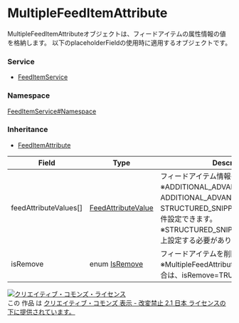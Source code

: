 

# MultipleFeedItemAttribute

MultipleFeedItemAttributeオブジェクトは、フィードアイテムの属性情報の値を格納します。
以下のplaceholderFieldの使用時に適用するオブジェクトです。

### Service

+ [FeedItemService](../../services/FeedItemService.md)

### Namespace

[FeedItemService#Namespace](../../services/FeedItemService.md#namespace)

### Inheritance

+ [FeedItemAttribute](./FeedItemAttribute.md)

| Field | Type | Description | response | get | add | set | remove |
| ----- | ---- | ----------- | -------- | --------- | --------- | --------- | --------- |
| feedAttributeValues[] | [FeedAttributeValue](./FeedAttributeValue.md) | フィードアイテム情報の値です。<br/>※ADDITIONAL_ADVANCED_URLSおよびADDITIONAL_ADVANCED_MOBILE_URLS、STRUCTURED_SNIPPET_VALUESは、最大9件設定できます。<br>※STRUCTURED_SNIPPET_VALUESは3個以上設定する必要があります。 | yes | - | Requirement | Requirement<br/> | - | |
| isRemove | enum [IsRemove](./IsRemove.md) | フィードアイテムを削除します。<br/>※MultipleFeedAttributeValueを削除する場合は、isRemove=TRUEを指定します。 | - | - | - | Optional | - | |

<a rel="license" href="http://creativecommons.org/licenses/by-nd/2.1/jp/"><img alt="クリエイティブ・コモンズ・ライセンス" style="border-width:0" src="https://i.creativecommons.org/l/by-nd/2.1/jp/88x31.png" /></a><br />この 作品 は <a rel="license" href="http://creativecommons.org/licenses/by-nd/2.1/jp/">クリエイティブ・コモンズ 表示 - 改変禁止 2.1 日本 ライセンスの下に提供されています。</a>
